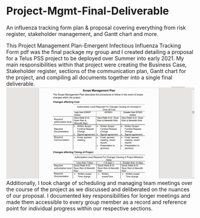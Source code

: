 # Project-Mgmt-Final-Deliverable
An influenza tracking form plan &amp; proposal covering everything from risk register, stakeholder management, and Gantt chart and more.

This Project Management Plan-Emergent Infectious Influenza Tracking Form pdf was the final package my group and I created detailing a proposal for a Telus PSS project to be deployed over Summer into early 2021. My main responsibilities within that project were creating the Business Case, Stakeholder register, sections of the communication plan, Gantt chart for the project, and compiling all documents together into a single final deliverable. 
<img src ="ProjmngmtProject.gif" width = 1920>
Additionally, I took charge of scheduling and managing team meetings over the course of the project as we discussed and deliberated on the nuances of our proposal. I documented key responsibilities for longer meetings and made them accessible to every group member as a record and reference point for individual progress within our respective sections.
